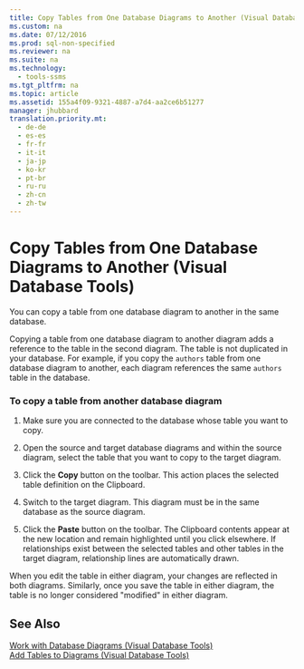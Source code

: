 ```yaml
---
title: Copy Tables from One Database Diagrams to Another (Visual Database Tools)
ms.custom: na
ms.date: 07/12/2016
ms.prod: sql-non-specified
ms.reviewer: na
ms.suite: na
ms.technology: 
  - tools-ssms
ms.tgt_pltfrm: na
ms.topic: article
ms.assetid: 155a4f09-9321-4887-a7d4-aa2ce6b51277
manager: jhubbard
translation.priority.mt: 
  - de-de
  - es-es
  - fr-fr
  - it-it
  - ja-jp
  - ko-kr
  - pt-br
  - ru-ru
  - zh-cn
  - zh-tw
---
```

# Copy Tables from One Database Diagrams to Another (Visual Database Tools)
You can copy a table from one database diagram to another in the same database.  
  
Copying a table from one database diagram to another diagram adds a reference to the table in the second diagram. The table is not duplicated in your database. For example, if you copy the `authors` table from one database diagram to another, each diagram references the same `authors` table in the database.  
  
### To copy a table from another database diagram  
  
1.  Make sure you are connected to the database whose table you want to copy.  
  
2.  Open the source and target database diagrams and within the source diagram, select the table that you want to copy to the target diagram.  
  
3.  Click the **Copy** button on the toolbar. This action places the selected table definition on the Clipboard.  
  
4.  Switch to the target diagram. This diagram must be in the same database as the source diagram.  
  
5.  Click the **Paste** button on the toolbar. The Clipboard contents appear at the new location and remain highlighted until you click elsewhere. If relationships exist between the selected tables and other tables in the target diagram, relationship lines are automatically drawn.  
  
When you edit the table in either diagram, your changes are reflected in both diagrams. Similarly, once you save the table in either diagram, the table is no longer considered "modified" in either diagram.  
  
## See Also  
[Work with Database Diagrams &#40;Visual Database Tools&#41;](../content/Work-with-Database-Diagrams--Visual-Database-Tools-.md)  
[Add Tables to Diagrams &#40;Visual Database Tools&#41;](../content/Add-Tables-to-Diagrams--Visual-Database-Tools-.md)  
  
